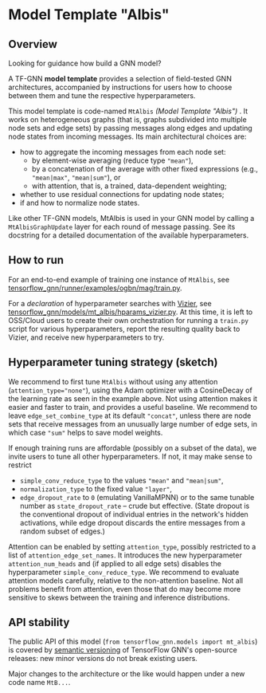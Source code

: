 # Model Template "Albis"

## Overview

Looking for guidance how build a GNN model?

A TF-GNN **model template** provides a selection of field-tested
GNN architectures, accompanied by instructions for users how to
choose between them and tune the respective hyperparameters.

This model template is code-named `MtAlbis` _(Model Template "Albis")_ .
It works on heterogeneous graphs (that is, graphs subdivided into multiple
node sets and edge sets) by passing messages along edges and updating node
states from incoming messages. Its main architectural choices are:

  * how to aggregate the incoming messages from each node set:
      * by element-wise averaging (reduce type `"mean"`),
      * by a concatenation of the average with other fixed expressions
        (e.g., `"mean|max"`, `"mean|sum"`), or
      * with attention, that is, a trained, data-dependent weighting;
  * whether to use residual connections for updating node states;
  * if and how to normalize node states.

Like other TF-GNN models, MtAlbis is used in your GNN model by calling
a `MtAlbisGraphUpdate` layer for each round of message passing.
See its docstring for a detailed documentation of the available
hyperparameters.

## How to run

For an end-to-end example of training one instance of `MtAlbis`, see
[tensorflow_gnn/runner/examples/ogbn/mag/train.py](../../runner/examples/ogbn/mag/train.py).

For a *declaration* of hyperparameter searches with
[Vizier](https://github.com/google/vizier), see
[tensorflow_gnn/models/mt_albis/hparams_vizier.py](./hparams_vizier.py).
At this time, it is left to OSS/Cloud users to create their own orchestration
for running a `train.py` script for various hyperparameters, report the
resulting quality back to Vizier, and receive new hyperparameters to try.

## Hyperparameter tuning strategy (sketch)

We recommend to first tune `MtAlbis` without using any attention
(`attention_type="none"`), using the Adam optimizer with a CosineDecay of the
learning rate as seen in the example above. Not using attention makes it easier
and faster to train, and provides a useful baseline. We recommend to leave
`edge_set_combine_type` at its default `"concat"`, unless there are node sets
that receive messages from an unusually large number of edge sets, in which case
`"sum"` helps to save model weights.

If enough training runs are affordable (possibly on a subset of the data), we
invite users to tune all other hyperparameters. If not, it may make sense to
restrict

  * `simple_conv_reduce_type` to the values `"mean"` and `"mean|sum"`,
  * `normalization_type` to the fixed value `"layer"`,
  * `edge_dropout_rate` to `0` (emulating VanillaMPNN) or to the same
    tunable number as `state_dropout_rate` – crude but effective.
    (State dropout is the conventional dropout of individual entries in
    the network's hidden activations, while edge dropout discards the
    entire messages from a random subset of edges.)

Attention can be enabled by setting `attention_type`, possibly restricted to
a list of `attention_edge_set_names`. It introduces the new hyperparameter
`attention_num_heads` and (if applied to all edge sets) disables the
hyperparameter `simple_conv_reduce_type`. We recommend to evaluate attention
models carefully, relative to the non-attention baseline. Not all problems
benefit from attention, even those that do may become more sensitive to skews
between the training and inference distributions.

## API stability

The public API of this model (`from tensorflow_gnn.models import mt_albis`)
is covered by [semantic versioning](https://semver.org/spec/v2.0.0.html) of
TensorFlow GNN's open-source releases: new minor versions do not break existing
users.

Major changes to the architecture or the like would happen under a new code name
`MtB...`.

<!-- PLACEHOLDER FOR README GOOGLE EXTRAS -->
